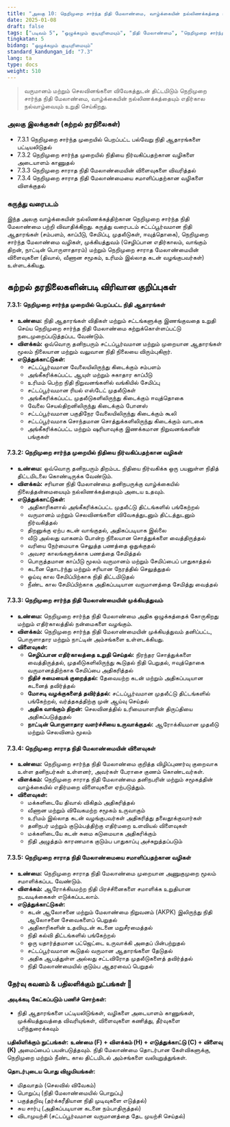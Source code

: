 ```yaml
---
title: "அலகு 10: நெறிமுறை சார்ந்த நிதி மேலாண்மை, வாழ்க்கையின் நல்லிணக்கத்தை உறுதி செய்கிறது"
date: 2025-01-08
draft: false
tags: ["படிவம் 5", "ஒழுக்கமும் குடியுரிமையும்", "நிதி மேலாண்மை", "நெறிமுறை சார்ந்த நிதி", "நிதித் திட்டமிடல்", "நிதி கல்வி"]
tingkatan: 5
bidang: "ஒழுக்கமும் குடியுரிமையும்"
standard_kandungan_id: "7.3"
lang: ta
type: docs
weight: 510
---
```


> வருமானம் மற்றும் செலவினங்களை விவேகத்துடன் திட்டமிடும் நெறிமுறை சார்ந்த நிதி மேலாண்மை, வாழ்க்கையின் நல்லிணக்கத்தையும் எதிர்கால நல்வாழ்வையும் உறுதி செய்கிறது.

### அலகு இலக்குகள் (கற்றல் தரநிலைகள்)

- 7.3.1 நெறிமுறை சார்ந்த முறையில் பெறப்பட்ட பல்வேறு நிதி ஆதாரங்களை பட்டியலிடுதல்
- 7.3.2 நெறிமுறை சார்ந்த முறையில் நிதியை நிர்வகிப்பதற்கான வழிகளை அடையாளம் காணுதல்
- 7.3.3 நெறிமுறை சாராத நிதி மேலாண்மையின் விளைவுகளை விவரித்தல்
- 7.3.4 நெறிமுறை சாராத நிதி மேலாண்மையை சமாளிப்பதற்கான வழிகளை விளக்குதல்

### கருத்து வரைபடம்

இந்த அலகு வாழ்க்கையின் நல்லிணக்கத்திற்கான நெறிமுறை சார்ந்த நிதி மேலாண்மை பற்றி விவாதிக்கிறது. கருத்து வரைபடம் சட்டப்பூர்வமான நிதி ஆதாரங்கள் (சம்பளம், காப்பீடு, சேமிப்பு, முதலீடுகள், ஈவுத்தொகை), நெறிமுறை சார்ந்த மேலாண்மை வழிகள், முக்கியத்துவம் (செழிப்பான எதிர்காலம், வாங்கும் திறன், நாட்டின் பொருளாதாரம்) மற்றும் நெறிமுறை சாராத மேலாண்மையின் விளைவுகளை (திவால், வீணான சமூகம், உரிமம் இல்லாத கடன் வழங்குபவர்கள்) உள்ளடக்கியது.

## கற்றல் தரநிலைகளின்படி விரிவான குறிப்புகள்

#### 7.3.1: நெறிமுறை சார்ந்த முறையில் பெறப்பட்ட நிதி ஆதாரங்கள்

- **உண்மை:** நிதி ஆதாரங்கள் விதிகள் மற்றும் சட்டங்களுக்கு இணங்குவதை உறுதி செய்ய நெறிமுறை சார்ந்த நிதி மேலாண்மை கற்றுக்கொள்ளப்பட்டு நடைமுறைப்படுத்தப்பட வேண்டும்.
- **விளக்கம்:** ஒவ்வொரு தனிநபரும் சட்டப்பூர்வமான மற்றும் முறையான ஆதாரங்கள் மூலம் நிலையான மற்றும் வலுவான நிதி நிலையை விரும்புகிறார்.
- **எடுத்துக்காட்டுகள்:**
  - சட்டப்பூர்வமான வேலையிலிருந்து கிடைக்கும் சம்பளம்
  - அங்கீகரிக்கப்பட்ட ஆயுள் மற்றும் சுகாதார காப்பீடு
  - உரிமம் பெற்ற நிதி நிறுவனங்களில் வங்கியில் சேமிப்பு
  - சட்டப்பூர்வமான ரியல் எஸ்டேட் முதலீடுகள்
  - அங்கீகரிக்கப்பட்ட முதலீடுகளிலிருந்து கிடைக்கும் ஈவுத்தொகை
  - வேலை செயல்திறனிலிருந்து கிடைக்கும் போனஸ்
  - சட்டப்பூர்வமான பகுதிநேர வேலையிலிருந்து கிடைக்கும் கூலி
  - சட்டப்பூர்வமாக சொந்தமான சொத்துக்களிலிருந்து கிடைக்கும் வாடகை
  - அங்கீகரிக்கப்பட்ட மற்றும் ஷரியாவுக்கு இணக்கமான நிறுவனங்களின் பங்குகள்

#### 7.3.2: நெறிமுறை சார்ந்த முறையில் நிதியை நிர்வகிப்பதற்கான வழிகள்

- **உண்மை:** ஒவ்வொரு தனிநபரும் திறம்பட நிதியை நிர்வகிக்க ஒரு பயனுள்ள நிதித் திட்டமிடலை கொண்டிருக்க வேண்டும்.
- **விளக்கம்:** சரியான நிதி மேலாண்மை தனிநபருக்கு வாழ்க்கையில் நிலைத்தன்மையையும் நல்லிணக்கத்தையும் அடைய உதவும்.
- **எடுத்துக்காட்டுகள்:**
  - அதிகாரிகளால் அங்கீகரிக்கப்பட்ட முதலீட்டு திட்டங்களில் பங்கேற்றல்
  - வருமானம் மற்றும் செலவினங்களை விவேகத்துடனும் திட்டத்துடனும் நிர்வகித்தல்
  - திறனுக்கு ஏற்ப கடன் வாங்குதல், அதிகப்படியாக இல்லை
  - வீடு அல்லது வாகனம் போன்ற நிலையான சொத்துக்களை வைத்திருத்தல்
  - வரியை நேர்மையாக செலுத்த பணத்தை ஒதுக்குதல்
  - அவசர காலங்களுக்காக பணத்தை சேமித்தல்
  - பொருத்தமான காப்பீடு மூலம் வருமானம் மற்றும் சேமிப்பைப் பாதுகாத்தல்
  - கடனை தொடர்ந்து மற்றும் சரியான நேரத்தில் செலுத்துதல்
  - ஓய்வு கால சேமிப்பிற்காக நிதி திட்டமிடுதல்
  - நீண்ட கால சேமிப்பிற்காக அதிகப்படியான வருமானத்தை சேமித்து வைத்தல்

#### 7.3.3: நெறிமுறை சார்ந்த நிதி மேலாண்மையின் முக்கியத்துவம்

- **உண்மை:** நெறிமுறை சார்ந்த நிதி மேலாண்மை அதிக ஒழுக்கத்தைக் கோருகிறது மற்றும் எதிர்காலத்தில் நன்மைகளை வழங்கும்.
- **விளக்கம்:** நெறிமுறை சார்ந்த நிதி மேலாண்மையின் முக்கியத்துவம் தனிப்பட்ட, பொருளாதார மற்றும் நாட்டின் அம்சங்களை உள்ளடக்கியது.
- **விளைவுகள்:**
  - **செழிப்பான எதிர்காலத்தை உறுதி செய்தல்:** நிரந்தர சொத்துக்களை வைத்திருத்தல், முதலீடுகளிலிருந்து கூடுதல் நிதி பெறுதல், ஈவுத்தொகை வருமானத்திற்காக சேமிப்பை அதிகரித்தல்
  - **நிதிச் சுமையைக் குறைத்தல்:** தேவையற்ற கடன் மற்றும் அதிகப்படியான கடனைத் தவிர்த்தல்
  - **மோசடி வழக்குகளைத் தவிர்த்தல்:** சட்டப்பூர்வமான முதலீட்டு திட்டங்களில் பங்கேற்றல், வர்த்தகத்திற்கு முன் ஆய்வு செய்தல்
  - **அதிக வாங்கும் திறன்:** செலவினத்தில் உரிமையாளரின் திருப்தியை அதிகப்படுத்துதல்
  - **நாட்டின் பொருளாதார வளர்ச்சியை உருவாக்குதல்:** ஆரோக்கியமான முதலீடு மற்றும் செலவினம் மூலம்

#### 7.3.4: நெறிமுறை சாராத நிதி மேலாண்மையின் விளைவுகள்

- **உண்மை:** நெறிமுறை சார்ந்த நிதி மேலாண்மை குறித்த விழிப்புணர்வு குறைவாக உள்ள தனிநபர்கள் உள்ளனர், அவர்கள் பேராசை குணம் கொண்டவர்கள்.
- **விளக்கம்:** நெறிமுறை சாராத நிதி மேலாண்மை தனிநபரின் மற்றும் சமூகத்தின் வாழ்க்கையில் எதிர்மறை விளைவுகளை ஏற்படுத்தும்.
- **விளைவுகள்:**
  - மக்களிடையே திவால் விகிதம் அதிகரித்தல்
  - வீணான மற்றும் விவேகமற்ற சமூகம் உருவாகும்
  - உரிமம் இல்லாத கடன் வழங்குபவர்கள் அதிகரித்து தலைதூக்குவார்கள்
  - தனிநபர் மற்றும் குடும்பத்திற்கு எதிர்மறை உளவியல் விளைவுகள்
  - மக்களிடையே கடன் சுமை கடுமையாக அதிகரிக்கும்
  - நிதி அழுத்தம் காரணமாக குடும்ப பாதுகாப்பு அச்சுறுத்தப்படும்

#### 7.3.5: நெறிமுறை சாராத நிதி மேலாண்மையை சமாளிப்பதற்கான வழிகள்

- **உண்மை:** நெறிமுறை சாராத நிதி மேலாண்மை முறையான அணுகுமுறை மூலம் சமாளிக்கப்பட வேண்டும்.
- **விளக்கம்:** ஆரோக்கியமற்ற நிதி பிரச்சினைகளை சமாளிக்க உறுதியான நடவடிக்கைகள் எடுக்கப்படலாம்.
- **எடுத்துக்காட்டுகள்:**
  - கடன் ஆலோசனை மற்றும் மேலாண்மை நிறுவனம் (AKPK) இலிருந்து நிதி ஆலோசனை சேவைகளைப் பெறுதல்
  - அதிகாரிகளின் உதவியுடன் கடனை மறுசீரமைத்தல்
  - நிதி கல்வி திட்டங்களில் பங்கேற்றல்
  - ஒரு யதார்த்தமான பட்ஜெட்டை உருவாக்கி அதைப் பின்பற்றுதல்
  - சட்டப்பூர்வமான கூடுதல் வருமான ஆதாரங்களை தேடுதல்
  - அதிக ஆபத்துள்ள அல்லது சட்டவிரோத முதலீடுகளைத் தவிர்த்தல்
  - நிதி மேலாண்மையில் குடும்ப ஆதரவைப் பெறுதல்

### தேர்வு கவனம் & பதிலளிக்கும் நுட்பங்கள் 📝

**அடிக்கடி கேட்கப்படும் பணிச் சொற்கள்:**
- நிதி ஆதாரங்களை பட்டியலிடுங்கள், வழிகளை அடையாளம் காணுங்கள், முக்கியத்துவத்தை விவரியுங்கள், விளைவுகளை கணித்து, தீர்வுகளை பரிந்துரைக்கவும்

**பதிலிளிக்கும் நுட்பங்கள்:**
**உண்மை (F) + விளக்கம் (H) + எடுத்துக்காட்டு (C) + விளைவு (K)** அமைப்பைப் பயன்படுத்தவும். நிதி மேலாண்மை தொடர்பான கேள்விகளுக்கு, நெறிமுறை மற்றும் நீண்ட கால திட்டமிடல் அம்சங்களை வலியுறுத்துங்கள்.

**தொடர்புடைய பொது விழுமியங்கள்:**
- மிதவாதம் (செலவில் விவேகம்)
- பொறுப்பு (நிதி மேலாண்மையில் பொறுப்பு)
- பகுத்தறிவு (தர்க்கரீதியான நிதி முடிவுகளை எடுத்தல்)
- சுய சார்பு (அதிகப்படியான கடனை நம்பாதிருத்தல்)
- விடாமுயற்சி (சட்டப்பூர்வமான வருமானத்தை தேட முயற்சி செய்தல்)